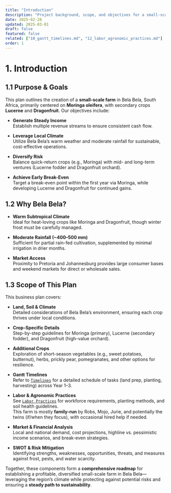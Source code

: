 ```yaml
---
title: "Introduction"
description: "Project background, scope, and objectives for a small-scale farm in Bela Bela."
date: 2025-02-28
updated: 2025-03-01
draft: false
featured: false
related: ["10_gantt_timelines.md", "12_labor_agronomic_practices.md"]
order: 1
---
```


# 1. Introduction

## 1.1 Purpose & Goals

This plan outlines the creation of a **small-scale farm** in Bela Bela, South Africa, primarily centered on **Moringa oleifera**, with secondary crops **Lucerne** and **Dragonfruit**. Our objectives include:

- **Generate Steady Income**  
  Establish multiple revenue streams to ensure consistent cash flow.

- **Leverage Local Climate**  
  Utilize Bela Bela’s warm weather and moderate rainfall for sustainable, cost-effective operations.

- **Diversify Risk**  
  Balance quick-return crops (e.g., Moringa) with mid- and long-term ventures (Lucerne fodder and Dragonfruit orchard).

- **Achieve Early Break-Even**  
  Target a break-even point within the first year via Moringa, while developing Lucerne and Dragonfruit for continued gains.

## 1.2 Why Bela Bela?

- **Warm Subtropical Climate**  
  Ideal for heat-loving crops like Moringa and Dragonfruit, though winter frost must be carefully managed.

- **Moderate Rainfall (~400–500 mm)**  
  Sufficient for partial rain-fed cultivation, supplemented by minimal irrigation in drier months.

- **Market Access**  
  Proximity to Pretoria and Johannesburg provides large consumer bases and weekend markets for direct or wholesale sales.

## 1.3 Scope of This Plan

This business plan covers:

- **Land, Soil & Climate**  
  Detailed considerations of Bela Bela’s environment, ensuring each crop thrives under local conditions.

- **Crop-Specific Details**  
  Step-by-step guidelines for Moringa (primary), Lucerne (secondary fodder), and Dragonfruit (high-value orchard).

- **Additional Crops**  
  Exploration of short-season vegetables (e.g., sweet potatoes, butternut), herbs, prickly pear, pomegranates, and other options for resilience.

- **Gantt Timelines**  
  Refer to [`Timelines`](./10_gantt_timelines.md) for a detailed schedule of tasks (land prep, planting, harvesting) across Year 1–3.

- **Labor & Agronomic Practices**  
  See [`Labor Practices`](./12_labor_agronomic_practices.md) for workforce requirements, planting methods, and soil health guidelines.  
  This farm is mostly **family-run** by Robs, Mojo, Jurie, and potentially the twins (if/when they focus), with occasional hired help if needed.

- **Market & Financial Analysis**  
  Local and national demand, cost projections, highline vs. pessimistic income scenarios, and break-even strategies.

- **SWOT & Risk Mitigation**  
  Identifying strengths, weaknesses, opportunities, threats, and measures against frost, pests, and water scarcity.

Together, these components form a **comprehensive roadmap** for establishing a profitable, diversified small-scale farm in Bela Bela—leveraging the region’s climate while protecting against potential risks and ensuring a **steady path to sustainability**.
